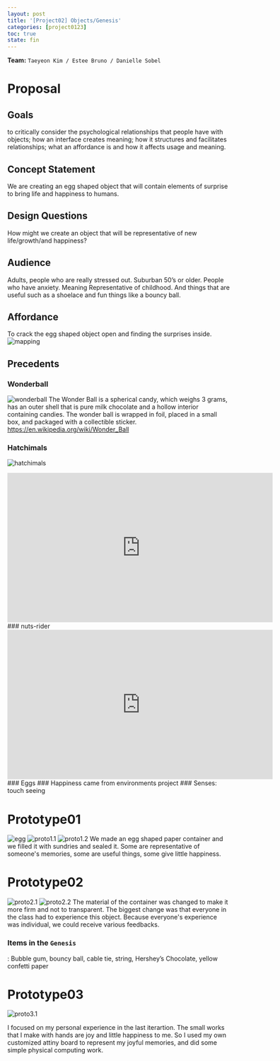 ```yaml
---
layout: post
title: '[Project02] Objects/Genesis'
categories: [project0123]
toc: true
state: fin
---
```

**Team:** `Taeyeon Kim / Estee Bruno / Danielle Sobel`
# Proposal
## Goals
to critically consider the psychological relationships that people have with objects; how an interface creates meaning; how it structures and facilitates relationships; what an affordance is and how it affects usage and meaning.
## Concept Statement
We are creating an egg shaped object that will contain elements of surprise to bring life and happiness to humans.
## Design Questions
How might we create an object that will be representative of new life/growth/and happiness?
## Audience
Adults, people who are really stressed out. Suburban 50’s or older. People who have anxiety.
Meaning Representative of childhood. And things that are useful such as a shoelace and fun things like a bouncy ball.
## Affordance
To crack the egg shaped object open and finding the surprises inside.
![mapping](/sp17-ms2/assets/img/project_obj/proposal_map.jpg)
## Precedents
### Wonderball
![wonderball](https://cmga360buzzworthy.files.wordpress.com/2016/02/wonderball2.png?w=640)
The Wonder Ball is a spherical candy, which weighs 3 grams, has an outer shell that is pure milk chocolate and a hollow interior containing candies. The wonder ball is wrapped in foil, placed in a small box, and packaged with a collectible sticker.
<https://en.wikipedia.org/wiki/Wonder_Ball>
### Hatchimals 
![hatchimals](https://shawglobalnews.files.wordpress.com/2016/11/hatchimal1.jpg?quality=70&strip=all&w=720&h=480&crop=1)
<iframe width="600" height="338" src="https://www.youtube.com/embed/8RhghKab3Rs?rel=0" frameborder="0" allowfullscreen></iframe>
<http://www.hatchimals.com/>
### nuts-rider
<iframe src="https://player.vimeo.com/video/95189051" width="600" height="338" frameborder="0" webkitallowfullscreen mozallowfullscreen allowfullscreen></iframe>
<http://everyware.kr/home/?portfolio=nuts-rider>
### Eggs
### Happiness came from environments project
### Senses: touch seeing

# Prototype01
![egg](/sp17-ms2/assets/img/project_obj/object_egg.jpg)
![proto1.1](/sp17-ms2/assets/img/project_obj/proto01_1.jpg)
![proto1.2](/sp17-ms2/assets/img/project_obj/proto01_2.jpg)
We made an egg shaped paper container and we filled it with sundries and sealed it. Some are representative of someone's memories, some are useful things, some give little happiness.

# Prototype02
![proto2.1](/sp17-ms2/assets/img/project_obj/proto02_1.jpg)
![proto2.2](/sp17-ms2/assets/img/project_obj/proto02_2.jpg)
The material of the container was changed to make it more firm and not to transparent.
The biggest change was that everyone in the class had to experience this object. Because everyone's experience was individual, we could receive various feedbacks.
### Items in the `Genesis`
: Bubble gum, bouncy ball, cable tie, string, Hershey’s Chocolate, yellow confetti paper

# Prototype03
![proto3.1](/sp17-ms2/assets/img/project_obj/proto03.jpg)

I focused on my personal experience in the last iterartion. The small works that I make with hands are joy and little happiness to me.
So I used my own customized attiny board to represent my joyful memories, and did some simple physical computing work.


